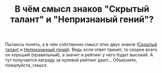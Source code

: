 ﻿---
title: "В чём смысл знаков &quot;Скрытый талант&quot; и &quot;Непризнаный гений&quot;?"
se.owner.user_id: 337822
se.owner.display_name: "Sergey Zh."
se.owner.link: "https://ru.meta.stackoverflow.com/users/337822/sergey-zh"
se.link: "https://ru.meta.stackoverflow.com/questions/11623/%d0%92-%d1%87%d1%91%d0%bc-%d1%81%d0%bc%d1%8b%d1%81%d0%bb-%d0%b7%d0%bd%d0%b0%d0%ba%d0%be%d0%b2-%d0%a1%d0%ba%d1%80%d1%8b%d1%82%d1%8b%d0%b9-%d1%82%d0%b0%d0%bb%d0%b0%d0%bd%d1%82-%d0%b8-%d0%9d%d0%b5%d0%bf%d1%80%d0%b8%d0%b7%d0%bd%d0%b0%d0%bd%d1%8b%d0%b9-%d0%b3%d0%b5%d0%bd%d0%b8%d0%b9"
se.question_id: 11623
se.post_type: question
---
<p>Пытаюсь понять, а в чём собственно смысл этих двух знаков (<a href="https://ru.meta.stackoverflow.com/help/badges/50/tenacious">Скрытый талант</a> и <a href="https://ru.meta.stackoverflow.com/help/badges/51/unsung-hero">Непризнанный гений</a>).
Ведь если ответ принят, то скорее всего он хороший (правильный), а значит и рейтинг у него будет высокий. А тут получается награду за нулевой рейтинг дают...
Объясните, пожалуйста, смысл.</p>
